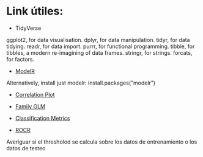 # Link útiles:


- TidyVerse

ggplot2, for data visualisation.
dplyr, for data manipulation.
tidyr, for data tidying.
readr, for data import.
purrr, for functional programming.
tibble, for tibbles, a modern re-imagining of data frames.
stringr, for strings.
forcats, for factors.

- [ModelR](https://github.com/tidyverse/modelr)

Alternatively, install just modelr:
install.packages("modelr")


- [Correlation Plot](https://www.rdocumentation.org/packages/GGally/versions/1.5.0/topics/ggcorr)

- [Family GLM](https://www.researchgate.net/post/How-to-determine-which-family-function-to-use-when-fitting-generalized-linear-model-glm-in-R)


- [Classification Metrics](https://towardsdatascience.com/the-5-classification-evaluation-metrics-you-must-know-aa97784ff226)


- [ROCR](https://hopstat.wordpress.com/2014/12/19/a-small-introduction-to-the-rocr-package/)


Averiguar si el thresholod se calcula sobre los datos de entrenamiento o los datos de testeo 






